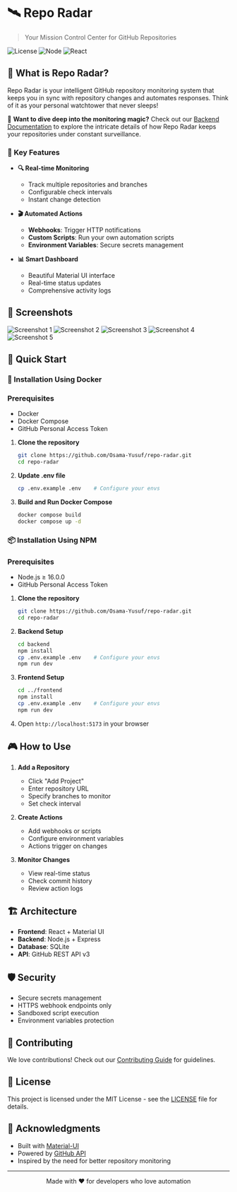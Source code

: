 # 🛰️ Repo Radar

> Your Mission Control Center for GitHub Repositories

![License](https://img.shields.io/badge/license-MIT-blue.svg)
![Node](https://img.shields.io/badge/node-%3E%3D%2016.0.0-brightgreen)
![React](https://img.shields.io/badge/react-%5E18.0.0-blue)

## 🎯 What is Repo Radar?

Repo Radar is your intelligent GitHub repository monitoring system that keeps you in sync with repository changes and automates responses. Think of it as your personal watchtower that never sleeps! 

🔬 **Want to dive deep into the monitoring magic?** Check out our [Backend Documentation](backend/README.md) to explore the intricate details of how Repo Radar keeps your repositories under constant surveillance.

### 🌟 Key Features

- **🔍 Real-time Monitoring**
  - Track multiple repositories and branches
  - Configurable check intervals
  - Instant change detection

- **🎬 Automated Actions**
  - **Webhooks**: Trigger HTTP notifications
  - **Custom Scripts**: Run your own automation scripts
  - **Environment Variables**: Secure secrets management

- **📊 Smart Dashboard**
  - Beautiful Material UI interface
  - Real-time status updates
  - Comprehensive activity logs

## 📸 Screenshots

![Screenshot 1](./SCs/1.png)
![Screenshot 2](./SCs/2.png)
![Screenshot 3](./SCs/3.png)
![Screenshot 4](./SCs/4.png)
![Screenshot 5](./SCs/5.png)

## 🚀 Quick Start

### 🐳 Installation Using Docker

### Prerequisites
- Docker
- Docker Compose
- GitHub Personal Access Token

1. **Clone the repository**
   ```bash
   git clone https://github.com/Osama-Yusuf/repo-radar.git
   cd repo-radar
   ```

2. **Update .env file**
   ```bash
   cp .env.example .env    # Configure your envs
   ```

3. **Build and Run Docker Compose**
   ```bash
   docker compose build
   docker compose up -d
   ```

### 📦 Installation Using NPM

### Prerequisites
- Node.js ≥ 16.0.0
- GitHub Personal Access Token

1. **Clone the repository**
   ```bash
   git clone https://github.com/Osama-Yusuf/repo-radar.git
   cd repo-radar
   ```

2. **Backend Setup**
   ```bash
   cd backend
   npm install
   cp .env.example .env    # Configure your envs
   npm run dev
   ```

3. **Frontend Setup**
   ```bash
   cd ../frontend
   npm install
   cp .env.example .env    # Configure your envs
   npm run dev
   ```

4. Open `http://localhost:5173` in your browser

## 🎮 How to Use

1. **Add a Repository**
   - Click "Add Project"
   - Enter repository URL
   - Specify branches to monitor
   - Set check interval

2. **Create Actions**
   - Add webhooks or scripts
   - Configure environment variables
   - Actions trigger on changes

3. **Monitor Changes**
   - View real-time status
   - Check commit history
   - Review action logs

## 🏗️ Architecture

- **Frontend**: React + Material UI
- **Backend**: Node.js + Express
- **Database**: SQLite
- **API**: GitHub REST API v3

## 🛡️ Security

- Secure secrets management
- HTTPS webhook endpoints only
- Sandboxed script execution
- Environment variables protection

## 🤝 Contributing

We love contributions! Check out our [Contributing Guide](CONTRIBUTING.md) for guidelines.

## 📜 License

This project is licensed under the MIT License - see the [LICENSE](LICENSE) file for details.

## 🙏 Acknowledgments

- Built with [Material-UI](https://mui.com/)
- Powered by [GitHub API](https://docs.github.com/en/rest)
- Inspired by the need for better repository monitoring

---

<p align="center">
Made with ❤️ for developers who love automation
</p>

